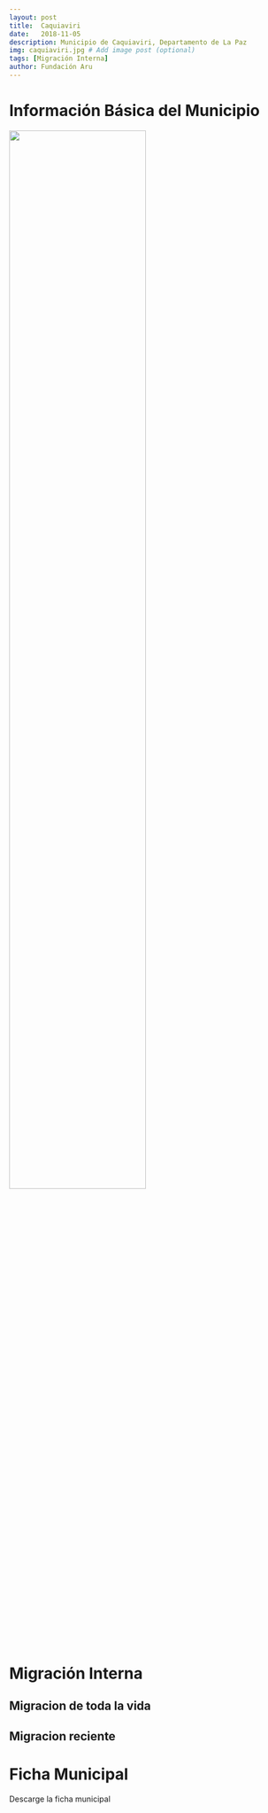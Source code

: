 ```yaml
---
layout: post
title:  Caquiaviri
date:   2018-11-05
description: Municipio de Caquiaviri, Departamento de La Paz
img: caquiaviri.jpg # Add image post (optional)
tags: [Migración Interna]
author: Fundación Aru
---
```


# Información Básica del Municipio

<p>
<div style="float: left; width: 50%;">
</div>

<div style="float: right; width: 50%;">
</div>
</p>

<img src="https://arufoundation.github.io/oim-aru//assets/img/mun051202.pdf" width="70%" height="70%"/>

# Migración Interna

## Migracion de toda la vida

## Migracion reciente

# Ficha Municipal
Descarge la ficha municipal

